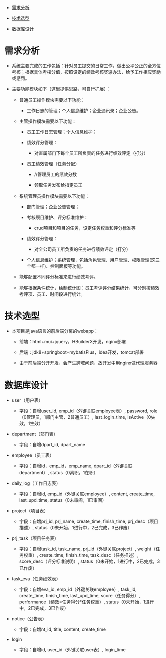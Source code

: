- <a href="#demand">需求分析</a>

- <a href="#tech">技术选型</a>

- <a href="#database">数据库设计</a>

# <a name="demand">需求分析</a> 

- 系统主要完成的工作包括：针对员工提交的日常工作，做出公平公正的全方位考核；根据具体考核分值，按照设定的绩效考核奖惩办法，给予工作相应奖励或惩罚。

- 主要功能模块如下（这里提供思路，可自行扩展）：

    - 普通员工操作模块需要以下功能：
    
        - 工作日志的管理；个人信息维护；企业通讯录；企业公告。

    - 主管操作模块需要以下功能：
    
        - 员工工作日志管理；个人信息维护；
    
        - 绩效评分管理：
    
            - 对直属部门下每个员工所负责的任务进行绩效评定（打分）
    
        - 员工绩效管理（任务分配）
    
            - //管理员工的绩效分数
            
            - 领取任务发布给指定员工
    
    - 系统管理员操作模块需要以下功能：
    
        - 部门管理；企业公告管理；
        
        - 考核项目维护、评分标准维护：
        
            - crud项目和项目的任务，设定任务权重和评分标准等 
        
         - 绩效评分管理：
        
            - 对全公司员工所负责的任务进行绩效评定（打分）
        
        - 个人信息维护；系统管理，包括角色管理、用户管理、权限管理(这三个都一样)、控制面板等功能。
    
    - 能够配置不同评分标准来进行绩效考评。
    
    - 能够根据条件统计，绘制统计图：员工考评评分结果统计，可分别按绩效考评项、员工、时间段进行统计。
    
# <a name="tech">技术选型</a>

- 本项目是java语言的前后端分离的webapp：

    - 前端：html+mui+jquery，HBuilderX开发，nginx部署
    
    - 后端：jdk8+springboot+mybatisPlus，idea开发，tomcat部署
    
    - 由于前后端分开开发，会产生跨域问题，故开发中用nginx做代理服务器

# <a name="database">数据库设计</a>

- user（用户表）
  
    - 字段：自增user_id, emp_id（外键关联employee表）, password, role（0管理员，1部门主管，2普通员工）, last_login_time, isActive（0失效，1生效）

- department（部门表）

    - 字段：自增dpart_id, dpart_name

- employee（员工表）

    - 字段：自增id，emp_id，emp_name, dpart_id（外键关联department）, status（0离职，1在职）

- daily_log（工作日志表）      

    - 字段：自增id, emp_id（外键关联employee）, content, create_time, last_upd_time, status（0未审阅，1已审阅）

- project（项目表）

    - 字段：自增prj_id, prj_name, create_time, finish_time, prj_desc（项目描述）, status（0未开始，1进行中，2已完成，3已作废）

- prj_task（项目任务表）

    - 字段：自增task_id, task_name, prj_id（外键关联project）, weight（任务权重）, create_time, finish_time, task_desc（任务描述）, score_desc（评分标准说明）,  status（0未开始，1进行中，2已完成，3已作废）

- task_eva（任务绩效表）
  
    - 字段：自增eva_id, emp_id（外键关联employee）, task_id, create_time, finish_time, last_upd_time, score（任务得分）, performance（绩效=任务得分*任务权重）, status（0未开始，1进行中，2已完成，3已作废）

- notice（公告表）

    - 字段：自增nt_id, title, content, create_time

- login

    - 字段：自增id, user_id（外键关联user表）, login_time
